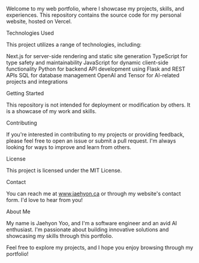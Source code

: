 Welcome to my web portfolio, where I showcase my projects, skills, and experiences. This repository contains the source code for my personal website, hosted on Vercel.

Technologies Used

This project utilizes a range of technologies, including:

Next.js for server-side rendering and static site generation
TypeScript for type safety and maintainability
JavaScript for dynamic client-side functionality
Python for backend API development using Flask and REST APIs
SQL for database management
OpenAI and Tensor for AI-related projects and integrations


Getting Started

This repository is not intended for deployment or modification by others. It is a showcase of my work and skills.

Contributing

If you're interested in contributing to my projects or providing feedback, please feel free to open an issue or submit a pull request. I'm always looking for ways to improve and learn from others.

License

This project is licensed under the MIT License.

Contact

You can reach me at www.jaehyon.ca or through my website's contact form. I'd love to hear from you!

About Me

My name is Jaehyon Yoo, and I'm a software engineer and an avid AI enthusiast. I'm passionate about building innovative solutions and showcasing my skills through this portfolio.

Feel free to explore my projects, and I hope you enjoy browsing through my portfolio!
